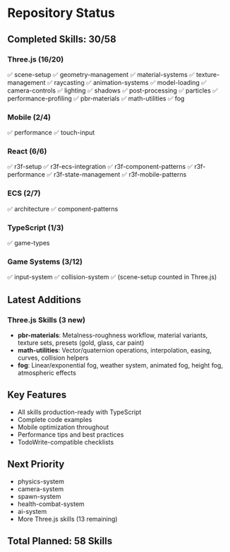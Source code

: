 # Repository Status

## Completed Skills: 30/58

### Three.js (16/20)
✅ scene-setup
✅ geometry-management
✅ material-systems
✅ texture-management
✅ raycasting
✅ animation-systems
✅ model-loading
✅ camera-controls
✅ lighting
✅ shadows
✅ post-processing
✅ particles
✅ performance-profiling
✅ pbr-materials
✅ math-utilities
✅ fog

### Mobile (2/4)
✅ performance
✅ touch-input

### React (6/6)
✅ r3f-setup
✅ r3f-ecs-integration
✅ r3f-component-patterns
✅ r3f-performance
✅ r3f-state-management
✅ r3f-mobile-patterns

### ECS (2/7)
✅ architecture
✅ component-patterns

### TypeScript (1/3)
✅ game-types

### Game Systems (3/12)
✅ input-system
✅ collision-system
✅ (scene-setup counted in Three.js)

## Latest Additions

### Three.js Skills (3 new)
- **pbr-materials**: Metalness-roughness workflow, material variants, texture sets, presets (gold, glass, car paint)
- **math-utilities**: Vector/quaternion operations, interpolation, easing, curves, collision helpers
- **fog**: Linear/exponential fog, weather system, animated fog, height fog, atmospheric effects

## Key Features
- All skills production-ready with TypeScript
- Complete code examples
- Mobile optimization throughout
- Performance tips and best practices
- TodoWrite-compatible checklists

## Next Priority
- physics-system
- camera-system
- spawn-system  
- health-combat-system
- ai-system
- More Three.js skills (13 remaining)

## Total Planned: 58 Skills
